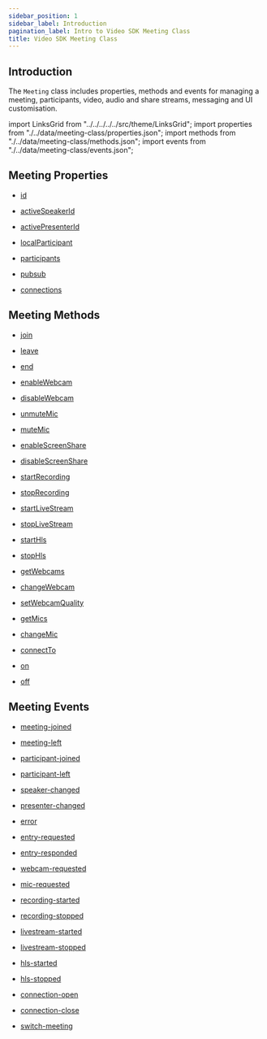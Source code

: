 ```yaml
---
sidebar_position: 1
sidebar_label: Introduction
pagination_label: Intro to Video SDK Meeting Class
title: Video SDK Meeting Class
---
```


<div class="sdk-api-ref">

## Introduction

The `Meeting` class includes properties, methods and events for managing a meeting, participants, video, audio and share streams, messaging and UI customisation.

import LinksGrid from "../../../../../src/theme/LinksGrid";
import properties from "./../data/meeting-class/properties.json";
import methods from "./../data/meeting-class/methods.json";
import events from "./../data/meeting-class/events.json";

## Meeting Properties

<div class="links-grid">

<div>

- [id](./properties.md#id)

</div>
<div>

- [activeSpeakerId](./properties.md#activespeakerid)

</div>
<div>

- [activePresenterId](./properties.md#activepresenterid)

</div>
<div>

- [localParticipant](./properties.md#localparticipant)

</div>
<div>

- [participants](./properties.md#participants)

</div>
<div>

- [pubsub](./pubsub)

</div>
<div>

- [connections](./properties.md#connections)

</div>

</div>

## Meeting Methods

<div class="links-grid">

<div>

- [join](./methods.md#join)

</div>
<div>

- [leave](./methods.md#leave)

</div>
<div>

- [end](./methods.md#end)

</div>
<div>

- [enableWebcam](./methods.md#enablewebcam)

</div>
<div>

- [disableWebcam](./methods.md#disablewebcam)

</div>
<div>

- [unmuteMic](./methods.md#unmutemic)

</div>
<div>

- [muteMic](./methods.md#mutemic)

</div>
<div>

- [enableScreenShare](./methods.md#enablescreenshare)

</div>
<div>

- [disableScreenShare](./methods.md#disablescreenshare)

</div>
<div>

- [startRecording](./methods.md#startrecording)

</div>
<div>

- [stopRecording](./methods.md#stoprecording)

</div>
<div>

- [startLiveStream](./methods.md#startlivestream)

</div>
<div>

- [stopLiveStream](./methods.md#startlivestream)

</div>
<div>

- [startHls](./methods.md#starthls)

</div>
<div>

- [stopHls](./methods.md#stophls)

</div>
<div>

- [getWebcams](./methods.md#getwebcams)

</div>
<div>

- [changeWebcam](./methods.md#changewebcam)

</div>
<div>

- [setWebcamQuality](./methods.md#setwebcamquality)

</div>
<div>

- [getMics](./methods.md#getmics)

</div>
<div>

- [changeMic](./methods.md#changemic)

</div>
<div>

- [connectTo](./methods.md#connectto)

</div>
<div>

- [on](./methods.md#on)

</div>
<div>

- [off](./methods.md#off)

</div>

</div>

## Meeting Events

<div class="links-grid">

<div>

- [meeting-joined](./events.md#meeting-joined)

</div>
<div>

- [meeting-left](./events.md#meeting-left)

</div>
<div>

- [participant-joined](./events.md#participant-joined)

</div>
<div>

- [participant-left](./events.md#participant-left)

</div>
<div>

- [speaker-changed](./events.md#speaker-changed)

</div>
<div>

- [presenter-changed](./events.md#presenter-changed)

</div>
<div>

- [error](./events.md#error)

</div>
<div>

- [entry-requested](./events.md#entry-requested)

</div>
<div>

- [entry-responded](./events.md#entry-responded)

</div>
<div>

- [webcam-requested](./events.md#webcam-requested)

</div>
<div>

- [mic-requested](./events.md#mic-requested)

</div>
<div>

- [recording-started](./events.md#recording-started)

</div>
<div>

- [recording-stopped](./events.md#recording-stopped)

</div>
<div>

- [livestream-started](./events.md#livestream-started)

</div>
<div>

- [livestream-stopped](./events.md#livestream-stopped)

</div>
<div>

- [hls-started](./events.md#hls-started)

</div>
<div>

- [hls-stopped](./events.md#hls-stopped)

</div>
<div>

- [connection-open](./events.md#connection-open)

</div>
<div>

- [connection-close](./events.md#connection-close)

</div>
<div>

- [switch-meeting](./events.md#switch-meeting)

</div>

</div>

</div>
